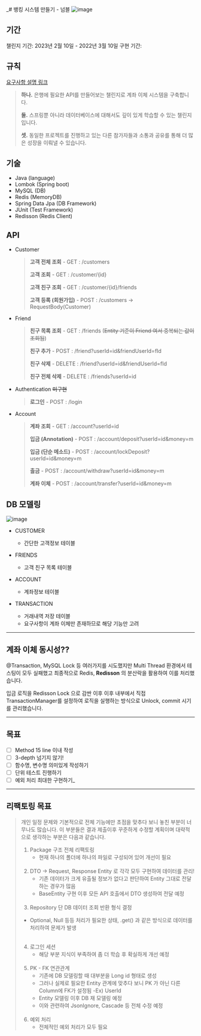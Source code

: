 _# 뱅킹 시스템 만들기 - 넘블
![image](https://user-images.githubusercontent.com/67006945/218974487-e5acea99-0d60-4140-85e5-8930dca8b980.png)


## 기간
챌린지 기간: 2023년 2월 10일 - 2022년 3월 10일
구현 기간:

## 규칙
[요구사항 설명 링크](https://www.numble.it/f769d79a-fad2-4314-b41c-e6403961a5d1)

> **하나.** 은행에 필요한 API를 만들어보는 챌린지로 계좌 이체 시스템을 구축합니다.
>
>**둘.** 스프링뿐 아니라 데이터베이스에 대해서도 깊이 있게 학습할 수 있는 챌린지입니다.
>
>**셋.** 동일한 프로젝트를 진행하고 있는 다른 참가자들과 소통과 공유를 통해 더 많은 성장을 이뤄낼 수 있습니다.

## 기술
- Java (language)
- Lombok (Spring boot)
- MySQL (DB)
- Redis (MemoryDB)
- Spring Data Jpa (DB Framework)
- JUnit (Test Framework)
- Redisson (Redis Client)

## API

- Customer
  > **고객 전체 조회** - GET : /customers
  > 
  > **고객 조회** - GET : /customer/{id}
  > 
  > **고객 친구 조회** - GET : /customer/{id}/friends
  > 
  > **고객 등록 (회원가입)** - POST : /customers  -> RequestBody(Customer)

- Friend
  > **친구 목록 조회** - GET : /friends (~~Entity 기준이 Friend 여서 중복되는 값이 조회됨~~)
  > 
  > **친구 추가** - POST : /friend?userId=id&friendUserId=fId
  > 
  > **친구 삭제** - DELETE : /friend?userId=id&friendUserId=fId
  > 
  > **친구 전체 삭제** - DELETE : /friends?userId=id

- Authentication  ~~미구현~~
  > **로그인** - POST : /login
  
- Account
  > **계좌 조회** - GET : /account?userId=id
  >
  > **입금 (Annotation)** - POST : /account/deposit?userId=id&money=m
  >
  > **입금 (단순 메소드)** - POST : /account/lockDeposit?userId=id&money=m
  > 
  > **출금** - POST : /account/withdraw?userId=id&money=m
  > 
  > **계좌 이체** - POST : /account/transfer?userId=id&money=m


## DB 모델링

![image](https://user-images.githubusercontent.com/67006945/222449760-66e6798e-cb6d-40b9-b36e-f05667264065.png)

- CUSTOMER 
    - 간단한 고객정보 테이블

- FRIENDS
    - 고객 친구 목록 테이블

- ACCOUNT
    - 계좌정보 테이블

- TRANSACTION
    - 거래내역 저장 테이블
    - 요구사항이 계좌 이체만 존재하므로 해당 기능만 고려

---

## 계좌 이체 동시성??

@Transaction, MySQL Lock 등 여러가지를 시도했지만 Multi Thread 환경에서 테스팅이 모두 실패했고 최종적으로 Redis, **Redisson** 의 분산락을 활용하여 이를 처리했습니다. 


입금 로직을 Redisson Lock 으로 감싼 이후 이후 내부에서 직접 TransactionManager를 설정하여 로직을 실행하는 방식으로 Unlock, commit 시기를 관리했습니다.

---

## 목표

- [ ]  Method 15 line 이내 작성
- [ ]  3-depth 넘기지 않기!
- [ ]  함수명, 변수명 의미있게 작성하기
- [ ]  단위 테스트 진행하기
- [ ]  예외 처리 최대한 구현하기_

---

## 리팩토링 목표
> 개인 일정 문제와 기본적으로 전체 기능에만 초점을 맞추다 보니 놓친 부분이 너무나도 많습니다. 이 부분들은 결과 제출이후 꾸준하게 수정할 계획이며 대략적으로 생각하는 부분은 다음과 같습니다.
> 
> 1. Package 구조 전체 리팩토링 
>    - 현재 하나의 폴더에 하나의 파일로 구성되어 있어 개선이 필요
>    <br><br>
> 2. DTO -> Request, Response Entity 로 각각 모두 구현하여 데이터를 관리!
>    - 기존 데이터가 크게 유출될 정보가 없다고 판단하여 Entity 그대로 전달하는 경우가 많음
>    - BaseEntity 구현 이후 모든 API 호출에서 DTO 생성하여 전달 예정
>  <br><br>
> 3. Repository 단 DB 데이터 조회 반환 형식 결정
>   - Optional, Null 등등 처리가 필요한 상태, .get() 과 같은 방식으로 데이터를 처리하여 문제가 발생
>  <br><br>
> 4. 로그인 세션
>    - 해당 부분 지식이 부족하여 좀 더 학습 후 확실하게 개선 예정
>  <br><br>
> 5. PK - FK 연관관계
>    - 기존에 DB 모델링할 때 대부분을 Long id 형태로 생성
>    - 그러나 실제로 필요한 Entity 관계에 맞추다 보니 PK 가 아닌 다른 Column에 FK가 설정됨 -Ex) UserId
>    - Entity 모델링 이후 DB 재 모델링 예정
>    - 이와 관련하여 JsonIgnore, Cascade 등 전체 수정 예정
>  <br><br>
> 6. 예외 처리
>    - 전체적인 예외 처리가 모두 필요


